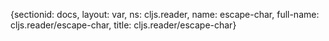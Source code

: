 {sectionid: docs, layout: var, ns: cljs.reader, name: escape-char, full-name: cljs.reader/escape-char,
  title: cljs.reader/escape-char}
